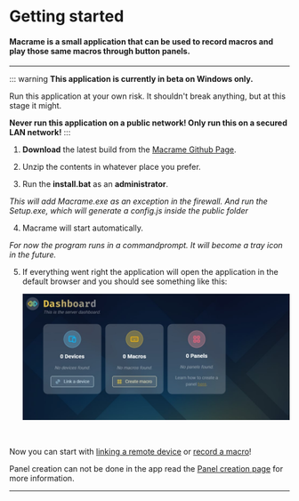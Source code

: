 # Getting started

#### Macrame is a small application that can be used to record macros and play those same macros through button panels.

---

::: warning
**This application is currently in beta on Windows only.**

Run this application at your own risk. It shouldn't break anything, but at this stage it might.

**Never run this application on a public network! Only run this on a secured LAN network!**
:::
&nbsp;

1. **Download** the latest build from the [Macrame Github Page](https://github.com/jaxxmoss/macrame).

2. Unzip the contents in whatever place you prefer.

3. Run the **install.bat** as an **administrator**.

_This will add Macrame.exe as an exception in the firewall. And run the Setup.exe, which will generate a config.js inside the public folder_

4. Macrame will start automatically.

_For now the program runs in a commandprompt. It will become a tray icon in the future._

5. If everything went right the application will open the application in the default browser and you should see something like this:

   ![Macrame Dashboard](/Start-Dashboard.jpg)

&nbsp;

Now you can start with [linking a remote device](../devices/linking) or [record a macro](../macros/recording)!

Panel creation can not be done in the app read the [Panel creation page](../panels/creation) for more information.

---
